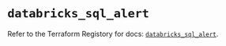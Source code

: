 # `databricks_sql_alert`

Refer to the Terraform Registory for docs: [`databricks_sql_alert`](https://registry.terraform.io/providers/databricks/databricks/1.30.0/docs/resources/sql_alert).
